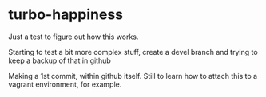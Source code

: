 # turbo-happiness
Just a test to figure out how this works.

Starting to test a bit more complex stuff, create a devel branch and 
trying to keep a backup of that in github

Making a 1st commit, within github itself. Still to learn how to attach this to a vagrant environment, for example.
